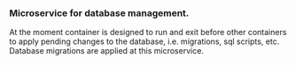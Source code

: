 ### Microservice for database management.

At the moment container is designed to run and exit before other containers to apply pending changes to the database, i.e. migrations, sql scripts, etc. Database migrations are applied at this microservice.